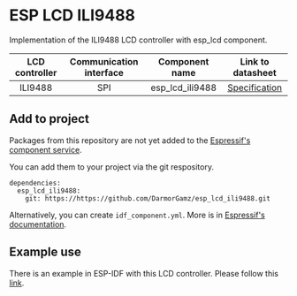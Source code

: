 # ESP LCD ILI9488

Implementation of the ILI9488 LCD controller with esp_lcd component. 

| LCD controller | Communication interface | Component name | Link to datasheet |
| :------------: | :---------------------: | :------------: | :---------------: |
| ILI9488        | SPI                     | esp_lcd_ili9488     | [Specification](https://www.hpinfotech.ro/ILI9488.pdf) |

## Add to project

Packages from this repository are not yet added to the [Espressif's component service](https://components.espressif.com/).  

You can add them to your project via the git respository.
```
dependencies:
  esp_lcd_ili9488:
    git: https://https://github.com/DarmorGamz/esp_lcd_ili9488.git
```

Alternatively, you can create `idf_component.yml`. More is in [Espressif's documentation](https://docs.espressif.com/projects/esp-idf/en/latest/esp32/api-guides/tools/idf-component-manager.html).

## Example use

There is an example in ESP-IDF with this LCD controller. Please follow this [link](https://github.com/espressif/esp-idf/tree/master/examples/peripherals/lcd/i80_controller). 
